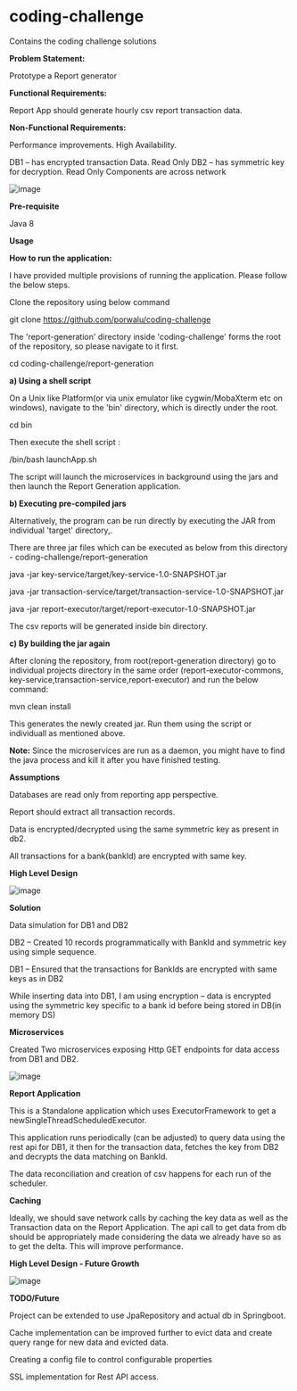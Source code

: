 # coding-challenge
Contains the coding challenge solutions

**Problem Statement:**

Prototype a Report generator

**Functional Requirements:**

Report App should generate hourly csv report transaction data.

**Non-Functional Requirements:**

Performance improvements.
High Availability.

DB1 – has encrypted transaction Data. Read Only
DB2 – has symmetric key for decryption. Read Only
Components are across network

![image](https://user-images.githubusercontent.com/75112899/127434430-bfcaf200-cc36-493e-979f-f0812d996a32.png)


**Pre-requisite**

Java 8

**Usage**

**How to run the application:**

I have provided multiple provisions of running the application. Please follow the below steps.

Clone the repository using below command

git clone https://github.com/porwalu/coding-challenge


The 'report-generation' directory inside 'coding-challenge' forms the root of the repository, so please navigate to it first.

cd coding-challenge/report-generation


**a) Using a shell script**

On a Unix like Platform(or via unix emulator like cygwin/MobaXterm etc on windows), navigate to the 'bin' directory, which is directly under the root.

cd bin

Then execute the shell script :

/bin/bash launchApp.sh

The script will launch the microservices in background using the jars and then launch the Report Generation application.

**b) Executing pre-compiled jars**

Alternatively, the program can be run directly by executing the JAR from individual 'target' directory,.

There are three jar files which can be executed as below from this directory - coding-challenge/report-generation

java -jar key-service/target/key-service-1.0-SNAPSHOT.jar

java -jar transaction-service/target/transaction-service-1.0-SNAPSHOT.jar

java -jar report-executor/target/report-executor-1.0-SNAPSHOT.jar

The csv reports will be generated inside bin directory.

**c) By building the jar again**

After cloning the repository, from root(report-generation directory) go to individual projects directory in the same order (report-executor-commons, key-service,transaction-service,report-executor) and run the below command:

mvn clean install

This generates the newly created jar. Run them using the script or individuall as mentioned above.

**Note:**
Since the microservices are run as a daemon, you might have to find the java process and kill it after you have finished testing.

**Assumptions**

Databases are read only from reporting app perspective.

Report should extract all transaction records.

Data is encrypted/decrypted using the same symmetric key as present in db2.

All transactions for a bank(bankId) are encrypted with same key.

**High Level Design**

![image](https://user-images.githubusercontent.com/75112899/127434530-9d363795-60e9-456d-8835-3ee523818158.png)

**Solution**

Data simulation for DB1 and DB2

DB2 – Created 10 records programmatically with BankId and symmetric key using simple sequence.

DB1 – Ensured that the transactions for BankIds are  encrypted with same keys as in DB2 

While inserting data into DB1, I am using 
encryption – data is encrypted using the symmetric key specific to a bank id before being stored in DB(in memory DS) 

**Microservices**

Created Two microservices exposing Http GET endpoints for data access from DB1 and DB2.

![image](https://user-images.githubusercontent.com/75112899/127568940-883c0b88-3714-42ff-a4be-755df2dcbe1a.png)

**Report Application**

This is a Standalone application which uses ExecutorFramework to get a newSingleThreadScheduledExecutor.

This application runs periodically (can be adjusted) to query data using the rest api for DB1, it then for the transaction data, fetches the key from DB2 and decrypts the data matching on BankId.

The data reconciliation and creation of csv happens for each run of the scheduler. 

**Caching**

Ideally, we should save network calls by caching the key data as well as the Transaction data on the Report Application. The api call to get data from db should be appropriately made considering the data we already have so as to get the delta. This will improve performance.

**High Level Design - Future Growth**

![image](https://user-images.githubusercontent.com/75112899/127569584-71a7d2d3-d577-4df4-a2fc-3c11e7a2e3a1.png)

**TODO/Future**

Project can be extended to use JpaRepository and actual db in Springboot.

Cache implementation can be improved further to evict data and create query range for new data and evicted data.

Creating a config file to control configurable properties

SSL implementation for Rest API access. 
